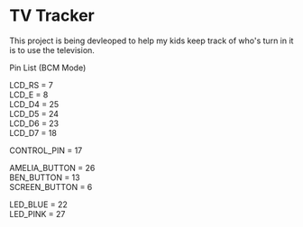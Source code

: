 # TV Tracker

This project is being devleoped to help my kids keep track of who's turn in it is to use the television.

Pin List (BCM Mode)

LCD_RS = 7  
LCD_E  = 8  
LCD_D4 = 25  
LCD_D5 = 24  
LCD_D6 = 23  
LCD_D7 = 18  

CONTROL_PIN = 17  

AMELIA_BUTTON = 26  
BEN_BUTTON  = 13  
SCREEN_BUTTON = 6  

LED_BLUE = 22  
LED_PINK = 27  